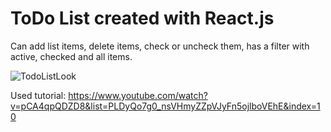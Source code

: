 # ToDo List created with React.js

Can add list items, delete items, check or uncheck them, has a filter with active, checked and all items.

![TodoListLook](https://user-images.githubusercontent.com/49585854/174680355-bd2c6b87-fbc2-48be-871f-3dc0db41fc3e.png)


Used tutorial: https://www.youtube.com/watch?v=pCA4qpQDZD8&list=PLDyQo7g0_nsVHmyZZpVJyFn5ojlboVEhE&index=10
